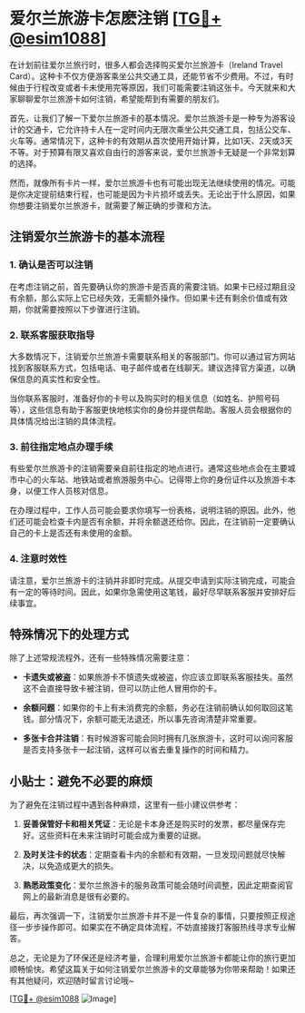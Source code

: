 # 爱尔兰旅游卡怎麽注销 [[TG💪+ @esim1088](https://t.me/s/esim1088)]

在计划前往爱尔兰旅行时，很多人都会选择购买爱尔兰旅游卡（Ireland Travel Card）。这种卡不仅方便游客乘坐公共交通工具，还能节省不少费用。不过，有时候由于行程改变或者卡未使用完等原因，我们可能需要注销这张卡。今天就来和大家聊聊爱尔兰旅游卡如何注销，希望能帮到有需要的朋友们。

首先，让我们了解一下爱尔兰旅游卡的基本情况。爱尔兰旅游卡是一种专为游客设计的交通卡，它允许持卡人在一定时间内无限次乘坐公共交通工具，包括公交车、火车等。通常情况下，这种卡的有效期从首次使用开始计算，比如1天、2天或3天不等。对于预算有限又喜欢自由行的游客来说，爱尔兰旅游卡无疑是一个非常划算的选择。

然而，就像所有卡片一样，爱尔兰旅游卡也有可能出现无法继续使用的情况。可能是你决定提前结束行程，也可能是因为卡片损坏或丢失。无论出于什么原因，如果你想要注销爱尔兰旅游卡，就需要了解正确的步骤和方法。

## 注销爱尔兰旅游卡的基本流程

### 1. 确认是否可以注销
在考虑注销之前，首先要确认你的旅游卡是否真的需要注销。如果卡已经过期且没有余额，那么实际上它已经失效，无需额外操作。但如果卡还有剩余价值或有效期，你就需要按照以下步骤进行注销。

### 2. 联系客服获取指导
大多数情况下，注销爱尔兰旅游卡需要联系相关的客服部门。你可以通过官方网站找到客服联系方式，包括电话、电子邮件或者在线聊天。建议选择官方渠道，以确保信息的真实性和安全性。

当你联系客服时，准备好你的卡号以及购买时的相关信息（如姓名、护照号码等），这些信息有助于客服更快地核实你的身份并提供帮助。客服人员会根据你的具体情况给出注销的具体流程。

### 3. 前往指定地点办理手续
有些爱尔兰旅游卡的注销需要亲自前往指定的地点进行。通常这些地点会在主要城市中心的火车站、地铁站或者旅游服务中心。记得带上你的身份证件以及旅游卡本身，以便工作人员核对信息。

在办理过程中，工作人员可能会要求你填写一份表格，说明注销的原因。此外，他们还可能会检查卡内是否有余额，并将余额退还给你。因此，在注销前一定要确认自己的卡上是否还有未使用的金额。

### 4. 注意时效性
请注意，爱尔兰旅游卡的注销并非即时完成。从提交申请到实际注销完成，可能会有一定的等待时间。因此，如果你急需使用这笔钱，最好尽早联系客服并安排好后续事宜。

## 特殊情况下的处理方式

除了上述常规流程外，还有一些特殊情况需要注意：

- **卡遗失或被盗**：如果旅游卡不慎遗失或被盗，你应该立即联系客服挂失。虽然这不会直接导致卡被注销，但可以防止他人冒用你的卡。
  
- **余额问题**：如果你的卡上有未消费完的余额，务必在注销前确认如何取回这笔钱。部分情况下，余额可能无法退还，所以事先咨询清楚非常重要。

- **多张卡合并注销**：有时候游客可能会同时拥有几张旅游卡，这时可以询问客服是否支持多张卡一起注销，这样可以省去重复操作的时间和精力。

## 小贴士：避免不必要的麻烦

为了避免在注销过程中遇到各种麻烦，这里有一些小建议供参考：

1. **妥善保管好卡和相关凭证**：无论是卡本身还是购买时的发票，都尽量保存完好。这些资料在未来注销时可能会成为重要的证据。
   
2. **及时关注卡的状态**：定期查看卡内的余额和有效期，一旦发现问题就尽快解决，以免造成更大的损失。

3. **熟悉政策变化**：爱尔兰旅游卡的服务政策可能会随时间调整，因此定期查阅官网上的最新消息是很有必要的。

最后，再次强调一下，注销爱尔兰旅游卡并不是一件复杂的事情，只要按照正规途径一步步操作即可。如果实在不确定具体流程，不妨直接拨打客服热线寻求专业解答。

总之，无论是为了环保还是经济考量，合理利用爱尔兰旅游卡都能让你的旅行更加顺畅愉快。希望这篇关于如何注销爱尔兰旅游卡的文章能够为你带来帮助！如果还有其他疑问，欢迎随时留言讨论哦~

[[TG💪+ @esim1088](https://t.me/s/esim1088) ![Image](https://i.postimg.cc/4NQfJmqS/Snipaste-2025-05-13-00-14-12.png)]